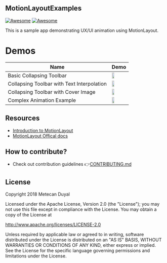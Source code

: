 ## MotionLayoutExamples
[![Awesome](https://img.shields.io/badge/status-under%20development-green.svg)](https://github.com/mtcn/MotionLayoutExamples)
[![Awesome](https://img.shields.io/badge/API-18%2B-green.svg)](https://github.com/mtcn/MotionLayoutExamples)

This is a sample app demonstrating UX/UI animation using MotionLayout.

Demos
======================
Name  | Demo
--- | ---
Basic Collapsing Toolbar| <img src="/demos/basic_collapsing_toolbar_demo.gif" width="40%"> |
Collapsing Toolbar with Text Interpolation | <img src="/demos/collapsing_toolbar_w_text_interpolation_demo.gif" width="40%"> |
Collapsing Toolbar with Cover Image | <img src="/demos/collapsing_toolbar_w_cover_demo.gif" width="40%"> |
Complex Animation Example | <img src="/demos/complex_animation_example.gif" width="40%"> 


## Resources
  - [Introduction to MotionLayout](https://medium.com/google-developers/introduction-to-motionlayout-part-i-29208674b10d)
  - [MotionLayout Offical docs](https://developer.android.com/reference/android/support/constraint/motion/MotionLayout)  
  
## How to contribute?
* Check out contribution guidelines 👉[CONTRIBUTING.md](https://github.com/mtcn/MotionLayoutExamples/blob/master/CONTRIBUTING.md)


## License
Copyright 2018 Metecan Duyal

Licensed under the Apache License, Version 2.0 (the "License"); you may not use this file except in compliance with the License. You may obtain a copy of the License at

http://www.apache.org/licenses/LICENSE-2.0

Unless required by applicable law or agreed to in writing, software distributed under the License is distributed on an "AS IS" BASIS, WITHOUT WARRANTIES OR CONDITIONS OF ANY KIND, either express or implied. See the License for the specific language governing permissions and limitations under the License.
